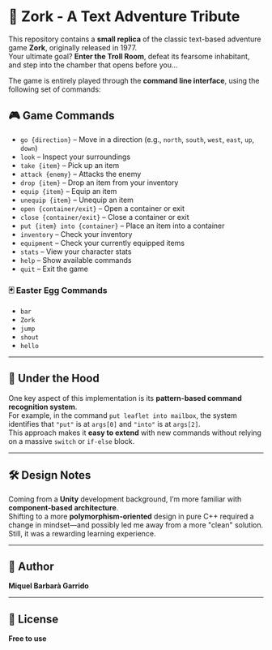 # 🧭 Zork - A Text Adventure Tribute

This repository contains a **small replica** of the classic text-based adventure game **Zork**, originally released in 1977.  
Your ultimate goal? **Enter the Troll Room**, defeat its fearsome inhabitant, and step into the chamber that opens before you...

The game is entirely played through the **command line interface**, using the following set of commands:

## 🎮 Game Commands

- `go {direction}` – Move in a direction (e.g., `north`, `south`, `west`, `east`, `up`, `down`)
- `look` – Inspect your surroundings
- `take {item}` – Pick up an item
- `attack {enemy}` – Attacks the enemy
- `drop {item}` – Drop an item from your inventory
- `equip {item}` – Equip an item
- `unequip {item}` – Unequip an item
- `open {container/exit}` – Open a container or exit
- `close {container/exit}` – Close a container or exit
- `put {item} into {container}` – Place an item into a container
- `inventory` – Check your inventory
- `equipment` – Check your currently equipped items
- `stats` – View your character stats
- `help` – Show available commands
- `quit` – Exit the game

### 🃏 Easter Egg Commands
- `bar`
- `Zork`
- `jump`
- `shout`
- `hello`

---

## 🧠 Under the Hood

One key aspect of this implementation is its **pattern-based command recognition system**.  
For example, in the command `put leaflet into mailbox`, the system identifies that `"put"` is at `args[0]` and `"into"` is at `args[2]`.  
This approach makes it **easy to extend** with new commands without relying on a massive `switch` or `if-else` block.

---

## 🛠️ Design Notes

Coming from a **Unity** development background, I’m more familiar with **component-based architecture**.  
Shifting to a more **polymorphism-oriented** design in pure C++ required a change in mindset—and possibly led me away from a more "clean" solution. Still, it was a rewarding learning experience.

---

## 👤 Author

**Miquel Barbarà Garrido**

---

## 📜 License

**Free to use**
